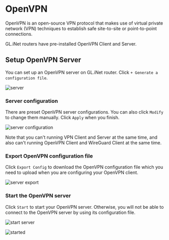 # OpenVPN

OpenVPN is an open-source VPN protocol that makes use of virtual private network (VPN) techniques to establish safe site-to-site or point-to-point connections. 

GL.iNet routers have pre-installed OpenVPN Client and Server.

## Setup OpenVPN Server

You can set up an OpenVPN server on GL.iNet router. Click `+ Generate a configuration file`.

![server](https://static.gl-inet.com/docs/en/3/tutorials/openvpn/src/server.jpg)


### Server configuration

There are preset OpenVPN server configurations. You can also click `Modify` to change them manually. Click `Apply` when you finish.

![ server configuration](https://static.gl-inet.com/docs/en/3/tutorials/openvpn/src/server_settings.jpg)

Note that you can't running VPN Client and Server at the same time, and also can't running OpenVPN Client and WireGuard Client at the same time.

### Export OpenVPN configuration file

Click `Export Config` to download the OpenVPN configuration file which you need to upload when you are configuring your OpenVPN client.

![server export](https://static.gl-inet.com/docs/en/3/tutorials/openvpn/src/server_export.jpg)

### Start the OpenVPN server

Click `Start` to start your OpenVPN server. Otherwise, you will not be able to connect to the OpenVPN server by using its configuration file.

![start server](https://static.gl-inet.com/docs/en/3/tutorials/openvpn/src/server_settings.jpg)

![started](https://static.gl-inet.com/docs/en/3/tutorials/openvpn/src/server_connected.jpg)
